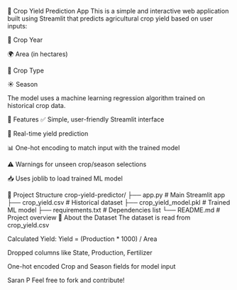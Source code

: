 🌾 Crop Yield Prediction App
This is a simple and interactive web application built using Streamlit that predicts agricultural crop yield based on user inputs:

📅 Crop Year

🌍 Area (in hectares)

🌿 Crop Type

☀️ Season

The model uses a machine learning regression algorithm trained on historical crop data.

🚀 Features
✅ Simple, user-friendly Streamlit interface

🔄 Real-time yield prediction

📊 One-hot encoding to match input with the trained model

⚠️ Warnings for unseen crop/season selections

📥 Uses joblib to load trained ML model

📁 Project Structure
crop-yield-predictor/
├── app.py                  # Main Streamlit app
├── crop_yield.csv          # Historical dataset
├── crop_yield_model.pkl    # Trained ML model
├── requirements.txt        # Dependencies list
└── README.md               # Project overview
🧠 About the Dataset
The dataset is read from crop_yield.csv

Calculated Yield: Yield = (Production * 1000) / Area

Dropped columns like State, Production, Fertilizer

One-hot encoded Crop and Season fields for model input

Saran P
Feel free to fork and contribute!
